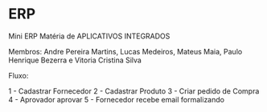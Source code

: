 # ERP
Mini ERP Matéria de APLICATIVOS INTEGRADOS

Membros:
Andre Pereira Martins,
Lucas Medeiros,
Mateus Maia,
Paulo Henrique Bezerra e 
Vitoria Cristina Silva

Fluxo:

1 - Cadastrar Fornecedor
2 - Cadastrar Produto
3 - Criar pedido de Compra
4 - Aprovador aprovar
5 - Fornecedor recebe email formalizando
